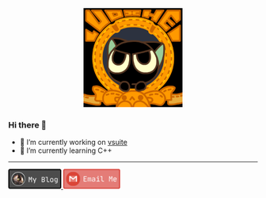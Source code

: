 <div align="center">
  <img src="images/banner.gif" width="200 " height="200" />
</div>

### Hi there 👋

- 🔭 I’m currently working on [vsuite](https://github.com/vsuite/vsuite)
- 🌱 I’m currently learning C++

---

<a href="https://www.blackcater.win/" alt="blackcater's blog">
  <img src="images/social-blog.png" height="40" />
</a>
<a href="mailto:blackcater2015@gmail.com">
  <img src="images/social-gmail.png" height="40" />
</a>

<!-- <img src="images/social-wechat.png" height="40" /> -->
<!-- <img src="images/social-github.png" height="40" /> -->

<!--
**blackcater/blackcater** is a ✨ _special_ ✨ repository because its `README.md` (this file) appears on your GitHub profile.

Here are some ideas to get you started:

- 🔭 I’m currently working on ...
- 🌱 I’m currently learning ...
- 👯 I’m looking to collaborate on ...
- 🤔 I’m looking for help with ...
- 💬 Ask me about ...
- 📫 How to reach me: ...
- 😄 Pronouns: ...
- ⚡ Fun fact: ...
-->
